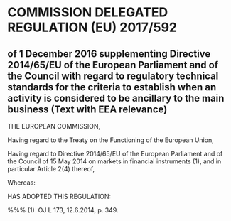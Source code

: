 # COMMISSION DELEGATED REGULATION (EU) 2017/592

## of 1 December 2016 supplementing Directive 2014/65/EU of the European Parliament and of the Council with regard to regulatory technical standards for the criteria to establish when an activity is considered to be ancillary to the main business (Text with EEA relevance)

THE EUROPEAN COMMISSION,

Having regard to the Treaty on the Functioning of the European Union,

Having regard to Directive 2014/65/EU of the European Parliament and of the Council of 15 May 2014 on markets in financial instruments (1), and in particular Article 2(4) thereof,

Whereas:

HAS ADOPTED THIS REGULATION:

%%% (1)  OJ L 173, 12.6.2014, p. 349.

